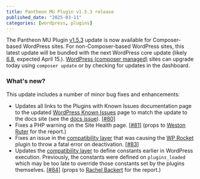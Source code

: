 ```yaml
---
title: Pantheon MU Plugin v1.5.3 release
published_date: "2025-03-11"
categories: [wordpress, plugins]
---
```


The Pantheon MU Plugin [v1.5.3](https://github.com/pantheon-systems/pantheon-mu-plugin/releases) update is now available for Composer-based WordPress sites. For non-Composer-based WordPress sites, this latest update will be bundled with the next WordPress core update (likely [6.8](https://make.wordpress.org/core/6-8/), expected April 15.). [WordPress (composer managed)](/guides/wordpress-composer) sites can upgrade today using `composer update` or by checking for updates in the dashboard.

### What's new?

This update includes a number of minor bug fixes and enhancements:

- Updates all links to the Plugins with Known Issues documentation page to the updated [WordPress Known Issues](/wordpress-known-issues) page to match the update to the docs site (see the [docs issue](https://github.com/pantheon-systems/documentation/issues/9356)). [[#80](https://github.com/pantheon-systems/pantheon-mu-plugin/pull/80)]
- Fixes a PHP warning on the Site Health page. [[#81](https://github.com/pantheon-systems/pantheon-mu-plugin/pull/81)] (props to [Weston Ruter](https://github.com/westonruter) for the report.)
- Fixes an issue in the [compatibility layer](/wordpress-known-issues#pantheon-mu-plugin-compatibility-layer) that was causing the [WP Rocket](/wordpress-known-issues#wp-rocket) plugin to throw a fatal error on deactivation. [[#83](https://github.com/pantheon-systems/pantheon-mu-plugin/pull/83)]
- Updates the [compatibility layer](/wordpress-known-issues#pantheon-mu-plugin-compatibility-layer) to define constants earlier in WordPress execution. Previously, the constants were defined on `plugins_loaded` which may be too late to override those constants set by the plugins themselves. [[#84](https://github.com/pantheon-systems/pull/84)] (props to [Rachel Backert](https://github.com/rbackert) for the report.)
